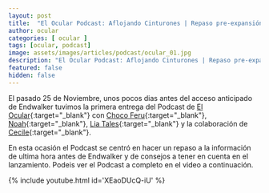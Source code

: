 ```yaml
---
layout: post
title:  "El Ocular Podcast: Aflojando Cinturones | Repaso pre-expansión"
author: ocular
categories: [ ocular ]
tags: [ocular, podcast]
image: assets/images/articles/podcast/ocular_01.jpg
description: "El Ocular Podcast: Aflojando Cinturones | Repaso pre-expansión"
featured: false
hidden: false
---
```


El pasado 25 de Noviembre, unos pocos dias antes del acceso anticipado de Endwalker tuvimos la primera entrega del Podcast de  [El Ocular](https://twitter.com/OcularEl){:target="_blank"} con [Choco Feru](https://twitter.com/ChocoFeru){:target="_blank"}, [Noah](https://twitter.com/Habeces4){:target="_blank"}, [Lia Tales](https://twitter.com/LiaTales_ffxiv){:target="_blank"} y la colaboración de [Cecile](https://twitter.com/JuanMedinaCode){:target="_blank"}.

En esta ocasión el Podcast se centró en hacer un repaso a la información de ultima hora antes de Endwalker y de consejos a tener en cuenta en el lanzamiento. Podeis ver el Podcast a completo en el video a continuación.

{% include youtube.html id='XEaoDUcQ-iU' %}


